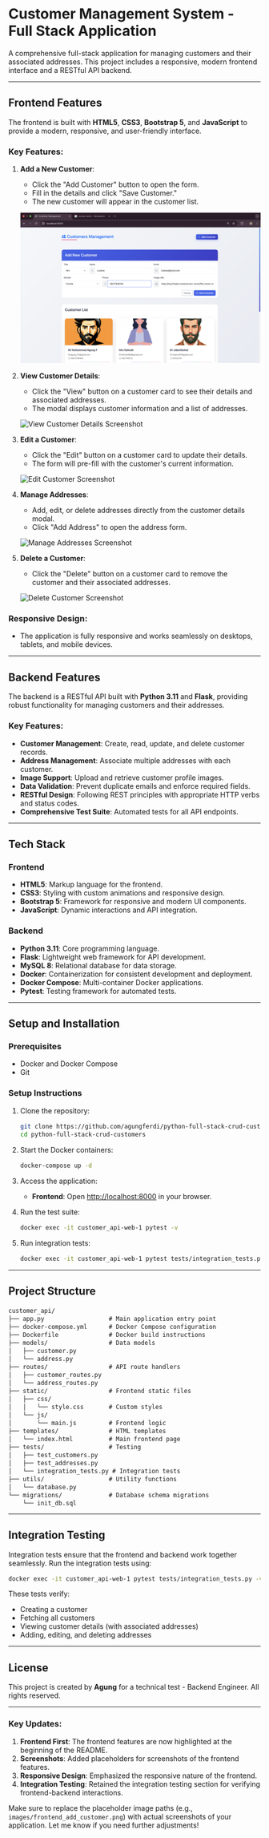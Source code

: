 # Customer Management System - Full Stack Application

A comprehensive full-stack application for managing customers and their associated addresses. This project includes a responsive, modern frontend interface and a RESTful API backend.

---

## Frontend Features

The frontend is built with **HTML5**, **CSS3**, **Bootstrap 5**, and **JavaScript** to provide a modern, responsive, and user-friendly interface.

### Key Features:
1. **Add a New Customer**:
   - Click the "Add Customer" button to open the form.
   - Fill in the details and click "Save Customer."
   - The new customer will appear in the customer list.

   ![Add Customer Screenshot](images/frontend_add_customer.png)

2. **View Customer Details**:
   - Click the "View" button on a customer card to see their details and associated addresses.
   - The modal displays customer information and a list of addresses.

   ![View Customer Details Screenshot](images/frontend_customer_details.png)

3. **Edit a Customer**:
   - Click the "Edit" button on a customer card to update their details.
   - The form will pre-fill with the customer's current information.

   ![Edit Customer Screenshot](images/frontend_edit_customer.png)

4. **Manage Addresses**:
   - Add, edit, or delete addresses directly from the customer details modal.
   - Click "Add Address" to open the address form.

   ![Manage Addresses Screenshot](images/frontend_manage_addresses.png)

5. **Delete a Customer**:
   - Click the "Delete" button on a customer card to remove the customer and their associated addresses.

   ![Delete Customer Screenshot](images/frontend_delete_customer.png)

### Responsive Design:
- The application is fully responsive and works seamlessly on desktops, tablets, and mobile devices.

---

## Backend Features

The backend is a RESTful API built with **Python 3.11** and **Flask**, providing robust functionality for managing customers and their addresses.

### Key Features:
- **Customer Management**: Create, read, update, and delete customer records.
- **Address Management**: Associate multiple addresses with each customer.
- **Image Support**: Upload and retrieve customer profile images.
- **Data Validation**: Prevent duplicate emails and enforce required fields.
- **RESTful Design**: Following REST principles with appropriate HTTP verbs and status codes.
- **Comprehensive Test Suite**: Automated tests for all API endpoints.

---

## Tech Stack

### Frontend
- **HTML5**: Markup language for the frontend.
- **CSS3**: Styling with custom animations and responsive design.
- **Bootstrap 5**: Framework for responsive and modern UI components.
- **JavaScript**: Dynamic interactions and API integration.

### Backend
- **Python 3.11**: Core programming language.
- **Flask**: Lightweight web framework for API development.
- **MySQL 8**: Relational database for data storage.
- **Docker**: Containerization for consistent development and deployment.
- **Docker Compose**: Multi-container Docker applications.
- **Pytest**: Testing framework for automated tests.

---

## Setup and Installation

### Prerequisites

- Docker and Docker Compose
- Git

### Setup Instructions

1. Clone the repository:
   ```bash
   git clone https://github.com/agungferdi/python-full-stack-crud-customers.git
   cd python-full-stack-crud-customers
   ```

2. Start the Docker containers:
   ```bash
   docker-compose up -d
   ```

3. Access the application:
   - **Frontend**: Open [http://localhost:8000](http://localhost:8000) in your browser.

4. Run the test suite:
   ```bash
   docker exec -it customer_api-web-1 pytest -v
   ```

5. Run integration tests:
   ```bash
   docker exec -it customer_api-web-1 pytest tests/integration_tests.py -v
   ```

---

## Project Structure

```
customer_api/
├── app.py                  # Main application entry point
├── docker-compose.yml      # Docker Compose configuration
├── Dockerfile              # Docker build instructions
├── models/                 # Data models
│   ├── customer.py
│   └── address.py
├── routes/                 # API route handlers
│   ├── customer_routes.py
│   └── address_routes.py
├── static/                 # Frontend static files
│   ├── css/
│   │   └── style.css       # Custom styles
│   └── js/
│       └── main.js         # Frontend logic
├── templates/              # HTML templates
│   └── index.html          # Main frontend page
├── tests/                  # Testing
│   ├── test_customers.py
│   ├── test_addresses.py
│   └── integration_tests.py # Integration tests
├── utils/                  # Utility functions
│   └── database.py
└── migrations/             # Database schema migrations
    └── init_db.sql
```

---

## Integration Testing

Integration tests ensure that the frontend and backend work together seamlessly. Run the integration tests using:

```bash
docker exec -it customer_api-web-1 pytest tests/integration_tests.py -v
```

These tests verify:
- Creating a customer
- Fetching all customers
- Viewing customer details (with associated addresses)
- Adding, editing, and deleting addresses

---

## License

This project is created by **Agung** for a technical test - Backend Engineer. All rights reserved.

---

### Key Updates:
1. **Frontend First**: The frontend features are now highlighted at the beginning of the README.
2. **Screenshots**: Added placeholders for screenshots of the frontend features.
3. **Responsive Design**: Emphasized the responsive nature of the frontend.
4. **Integration Testing**: Retained the integration testing section for verifying frontend-backend interactions.

Make sure to replace the placeholder image paths (e.g., `images/frontend_add_customer.png`) with actual screenshots of your application. Let me know if you need further adjustments!